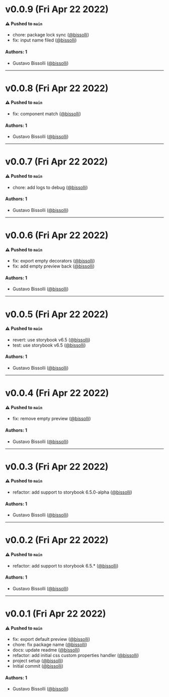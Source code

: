 # v0.0.9 (Fri Apr 22 2022)

#### ⚠️ Pushed to `main`

- chore: package lock sync ([@bissolli](https://github.com/bissolli))
- fix: input name filed ([@bissolli](https://github.com/bissolli))

#### Authors: 1

- Gustavo Bissolli ([@bissolli](https://github.com/bissolli))

---

# v0.0.8 (Fri Apr 22 2022)

#### ⚠️ Pushed to `main`

- fix: component match ([@bissolli](https://github.com/bissolli))

#### Authors: 1

- Gustavo Bissolli ([@bissolli](https://github.com/bissolli))

---

# v0.0.7 (Fri Apr 22 2022)

#### ⚠️ Pushed to `main`

- chore: add logs to debug ([@bissolli](https://github.com/bissolli))

#### Authors: 1

- Gustavo Bissolli ([@bissolli](https://github.com/bissolli))

---

# v0.0.6 (Fri Apr 22 2022)

#### ⚠️ Pushed to `main`

- fix: export empty decorators ([@bissolli](https://github.com/bissolli))
- fix: add empty preview back ([@bissolli](https://github.com/bissolli))

#### Authors: 1

- Gustavo Bissolli ([@bissolli](https://github.com/bissolli))

---

# v0.0.5 (Fri Apr 22 2022)

#### ⚠️ Pushed to `main`

- revert: use storybook v6.5 ([@bissolli](https://github.com/bissolli))
- test: use storybook v6.5 ([@bissolli](https://github.com/bissolli))

#### Authors: 1

- Gustavo Bissolli ([@bissolli](https://github.com/bissolli))

---

# v0.0.4 (Fri Apr 22 2022)

#### ⚠️ Pushed to `main`

- fix: remove empty preview ([@bissolli](https://github.com/bissolli))

#### Authors: 1

- Gustavo Bissolli ([@bissolli](https://github.com/bissolli))

---

# v0.0.3 (Fri Apr 22 2022)

#### ⚠️ Pushed to `main`

- refactor: add support to storybook 6.5.0-alpha ([@bissolli](https://github.com/bissolli))

#### Authors: 1

- Gustavo Bissolli ([@bissolli](https://github.com/bissolli))

---

# v0.0.2 (Fri Apr 22 2022)

#### ⚠️ Pushed to `main`

- refactor: add support to storybook 6.5.* ([@bissolli](https://github.com/bissolli))

#### Authors: 1

- Gustavo Bissolli ([@bissolli](https://github.com/bissolli))

---

# v0.0.1 (Fri Apr 22 2022)

#### ⚠️ Pushed to `main`

- fix: export default preview ([@bissolli](https://github.com/bissolli))
- chore: fix package name ([@bissolli](https://github.com/bissolli))
- docs: update readme ([@bissolli](https://github.com/bissolli))
- refactor: add initial css custom properties handler ([@bissolli](https://github.com/bissolli))
- project setup ([@bissolli](https://github.com/bissolli))
- Initial commit ([@bissolli](https://github.com/bissolli))

#### Authors: 1

- Gustavo Bissolli ([@bissolli](https://github.com/bissolli))
